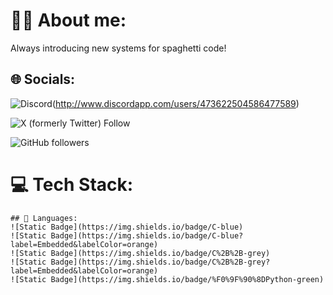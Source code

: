 # 🙋‍♂️ About me:
Always introducing new systems for spaghetti code!

## 🌐 Socials:
![Discord](https://img.shields.io/badge/Discord-%237289DA.svg?logo=discord&logoColor=white)(http://www.discordapp.com/users/473622504586477589)

![X (formerly Twitter) Follow](https://img.shields.io/twitter/follow/NotConner207)

![GitHub followers](https://img.shields.io/github/followers/ConnerAdamsMaine)

# 💻 Tech Stack:
    ## 📜 Languages:
    ![Static Badge](https://img.shields.io/badge/C-blue)
    ![Static Badge](https://img.shields.io/badge/C-blue?label=Embedded&labelColor=orange)
    ![Static Badge](https://img.shields.io/badge/C%2B%2B-grey)
    ![Static Badge](https://img.shields.io/badge/C%2B%2B-grey?label=Embedded&labelColor=orange)
    ![Static Badge](https://img.shields.io/badge/%F0%9F%90%8DPython-green)
